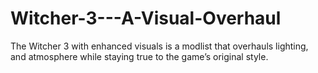 # Witcher-3---A-Visual-Overhaul
The Witcher 3 with enhanced visuals is a modlist that overhauls lighting, and atmosphere while staying true to the game’s original style.
